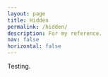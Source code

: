 ```yaml
---
layout: page
title: Hidden
permalink: /hidden/
description: For my reference.
nav: false
horizontal: false
---
```


Testing.

